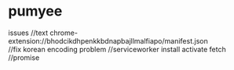 # pumyee

issues
//text chrome-extension://bhodcikdhpenkkbdnapbajllmalfiapo/manifest.json  
//fix korean encoding problem
//serviceworker install activate fetch
//promise